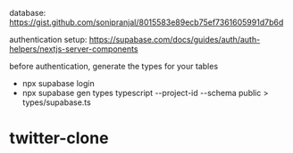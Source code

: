 database: https://gist.github.com/sonipranjal/8015583e89ecb75ef7361605991d7b6d

authentication setup: https://supabase.com/docs/guides/auth/auth-helpers/nextjs-server-components

before authentication, generate the types for your tables

- npx supabase login
- npx supabase gen types typescript --project-id <project-id> --schema public > types/supabase.ts
# twitter-clone
